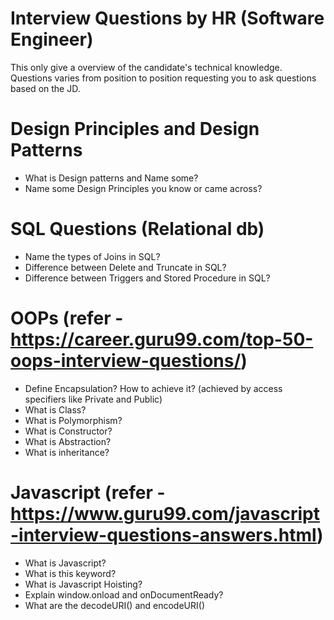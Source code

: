 # Interview Questions by HR (Software Engineer)

This only give a overview of the candidate's technical knowledge. Questions varies from position to position requesting you to ask questions based on the JD.

# Design Principles and Design Patterns
  - What is Design patterns and Name some?
  - Name some Design Principles you know or came across?

# SQL Questions (Relational db)
  - Name the types of Joins in SQL?
  - Difference between Delete and Truncate in SQL?
  - Difference between Triggers and Stored Procedure in SQL?

# OOPs (refer - https://career.guru99.com/top-50-oops-interview-questions/)
  - Define Encapsulation? How to achieve it? (achieved by access specifiers like Private and Public)
  - What is Class?
  - What is Polymorphism?
  - What is Constructor?
  - What is Abstraction?
  - What is inheritance?

# Javascript (refer - https://www.guru99.com/javascript-interview-questions-answers.html)
  - What is Javascript?
  - What is this keyword?
  - What is Javascript Hoisting?
  - Explain window.onload and onDocumentReady?
  - What are the decodeURI() and encodeURI()


